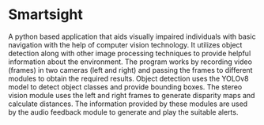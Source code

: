 # Smartsight
A python based application that aids visually impaired individuals with basic navigation with the help of computer vision technology. It utilizes object detection
along with other image processing techniques to provide helpful information about the environment.
The program works by recording video (frames) in two cameras (left and right) and passing the frames to different modules to obtain the required results. 
Object detection uses the YOLOv8 model to detect object classes and provide bounding boxes. 
The stereo vision module uses the left and right frames to generate disparity maps and calculate distances. 
The information provided by these modules are used by the audio feedback module to generate and play the suitable alerts.
